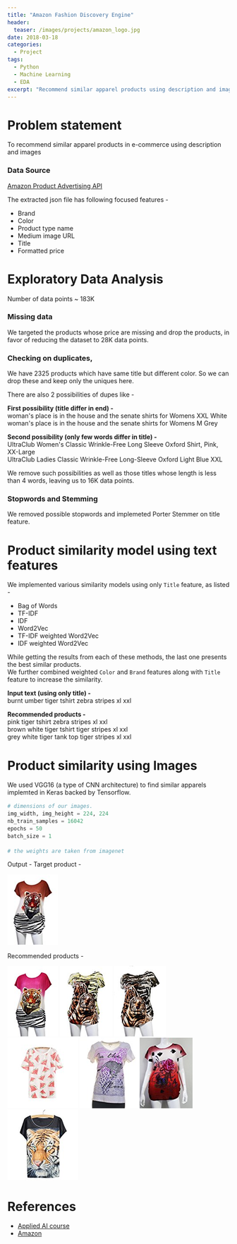 ```yaml
---
title: "Amazon Fashion Discovery Engine"
header:
  teaser: /images/projects/amazon_logo.jpg
date: 2018-03-18
categories:
  - Project
tags: 
  - Python
  - Machine Learning
  - EDA
excerpt: "Recommend similar apparel products using description and images"
---
```


# Problem statement
To recommend similar apparel products in e-commerce using description and images

### Data Source
[Amazon Product Advertising API](https://affiliate-program.amazon.in/assoc_credentials/home)  

The extracted json file has following focused features -
* Brand
* Color
* Product type name
* Medium image URL
* Title
* Formatted price

# Exploratory Data Analysis

Number of data points ~ 183K

### Missing data 
We targeted the products whose price are missing and drop the products, in favor of reducing the dataset to 28K data points. 

### Checking on duplicates, 
We have 2325 products which have same title but different color. So we can drop these and keep only the uniques here.  

There are also 2 possibilities of dupes like -  

**First possibility (title differ in end) -**  
woman's place is in the house and the senate shirts for Womens XXL White  
woman's place is in the house and the senate shirts for Womens M Grey  

**Second possibility (only few words differ in title) -**  
UltraClub Women's Classic Wrinkle-Free Long Sleeve Oxford Shirt, Pink, XX-Large  
UltraClub Ladies Classic Wrinkle-Free Long-Sleeve Oxford Light Blue XXL  

We remove such possibilities as well as those titles whose length is less than 4 words, leaving us to 16K data points.

### Stopwords and Stemming
We removed possible stopwords and implemeted Porter Stemmer on title feature.

# Product similarity model using text features
We implemented various similarity models using only `Title` feature, as listed -
* Bag of Words
* TF-IDF
* IDF
* Word2Vec
* TF-IDF weighted Word2Vec
* IDF weighted Word2Vec

While getting the results from each of these methods, the last one presents the best similar products.  
We further combined weighted `Color` and `Brand` features along with `Title` feature to increase the similarity.

**Input text (using only title) -**  
burnt umber tiger tshirt zebra stripes xl xxl  

**Recommended products -**  
pink tiger tshirt zebra stripes xl xxl  
brown white tiger tshirt tiger stripes xl xxl  
grey white tiger tank top tiger stripes xl xxl  

# Product similarity using Images
We used VGG16 (a type of CNN architecture) to find similar apparels implemted in Keras backed by Tensorflow.

```python
# dimensions of our images.
img_width, img_height = 224, 224
nb_train_samples = 16042
epochs = 50
batch_size = 1

# the weights are taken from imagenet
```
Output -
Target product -  

![](/images/projects/Amazon-fashion-discovery-engine/1.jpg)  

Recommended products -

![](/images/projects/Amazon-fashion-discovery-engine/2.jpg)
![](/images/projects/Amazon-fashion-discovery-engine/3.jpg)
![](/images/projects/Amazon-fashion-discovery-engine/4.jpg)
![](/images/projects/Amazon-fashion-discovery-engine/5.jpg)
![](/images/projects/Amazon-fashion-discovery-engine/6.jpg)
![](/images/projects/Amazon-fashion-discovery-engine/7.jpg)
![](/images/projects/Amazon-fashion-discovery-engine/8.jpg)

# References
* [Applied AI course](https://www.appliedaicourse.com)
* [Amazon](https://www.amazon.com)

